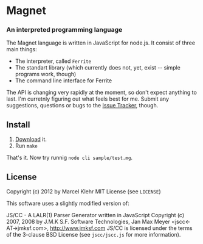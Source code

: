#  Magnet
### An interpreted programming language

The Magnet language is written in JavaScript for node.js. It consist of three main things:

 * The interpreter, called `Ferrite`
 * The standart library (which currently does not, yet, exist -- simple programs work, though)
 * The command line interface for Ferrite

The API is changing very rapidly at the moment, so don't expect anything to last. I'm curretnly figuring out what feels best for me.
Submit any suggestions, questions or bugs to the [Issue Tracker](http://github.com/marcelklehr/tivoka/issues), though.

## Install
1. [Download](https://github.com/marcelklehr/magnet/zipball/master) it.
2. Run `make`

That's it. Now try runnig `node cli sample/test.mg`.

## License
Copyright (c) 2012 by Marcel Klehr
MIT License (see `LICENSE`)

This software uses a slightly modified version of:

JS/CC - A LALR(1) Parser Generator written in JavaScript
Copyright (c) 2007, 2008 by J.M.K S.F. Software Technologies, Jan Max Meyer <jscc<-AT->jmksf.com>, http://www.jmksf.com
JS/CC is licensed under the terms of the 3-clause BSD License (see `jscc/jscc.js` for more information).